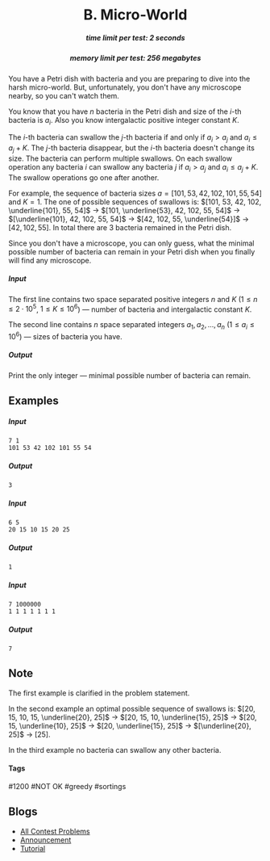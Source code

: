<h1 style='text-align: center;'> B. Micro-World</h1>

<h5 style='text-align: center;'>time limit per test: 2 seconds</h5>
<h5 style='text-align: center;'>memory limit per test: 256 megabytes</h5>

You have a Petri dish with bacteria and you are preparing to dive into the harsh micro-world. But, unfortunately, you don't have any microscope nearby, so you can't watch them.

You know that you have $n$ bacteria in the Petri dish and size of the $i$-th bacteria is $a_i$. Also you know intergalactic positive integer constant $K$.

The $i$-th bacteria can swallow the $j$-th bacteria if and only if $a_i > a_j$ and $a_i \le a_j + K$. The $j$-th bacteria disappear, but the $i$-th bacteria doesn't change its size. The bacteria can perform multiple swallows. On each swallow operation any bacteria $i$ can swallow any bacteria $j$ if $a_i > a_j$ and $a_i \le a_j + K$. The swallow operations go one after another.

For example, the sequence of bacteria sizes $a=[101, 53, 42, 102, 101, 55, 54]$ and $K=1$. The one of possible sequences of swallows is: $[101, 53, 42, 102, \underline{101}, 55, 54]$ $\to$ $[101, \underline{53}, 42, 102, 55, 54]$ $\to$ $[\underline{101}, 42, 102, 55, 54]$ $\to$ $[42, 102, 55, \underline{54}]$ $\to$ $[42, 102, 55]$. In total there are $3$ bacteria remained in the Petri dish.

Since you don't have a microscope, you can only guess, what the minimal possible number of bacteria can remain in your Petri dish when you finally will find any microscope.

##### Input

The first line contains two space separated positive integers $n$ and $K$ ($1 \le n \le 2 \cdot 10^5$, $1 \le K \le 10^6$) — number of bacteria and intergalactic constant $K$.

The second line contains $n$ space separated integers $a_1, a_2, \dots, a_n$ ($1 \le a_i \le 10^6$) — sizes of bacteria you have.

##### Output

Print the only integer — minimal possible number of bacteria can remain.

## Examples

##### Input


```text
7 1  
101 53 42 102 101 55 54  

```
##### Output


```text
3  

```
##### Input


```text
6 5  
20 15 10 15 20 25  

```
##### Output


```text
1  

```
##### Input


```text
7 1000000  
1 1 1 1 1 1 1  

```
##### Output


```text
7  

```
## Note

The first example is clarified in the problem statement.

In the second example an optimal possible sequence of swallows is: $[20, 15, 10, 15, \underline{20}, 25]$ $\to$ $[20, 15, 10, \underline{15}, 25]$ $\to$ $[20, 15, \underline{10}, 25]$ $\to$ $[20, \underline{15}, 25]$ $\to$ $[\underline{20}, 25]$ $\to$ $[25]$.

In the third example no bacteria can swallow any other bacteria.



#### Tags 

#1200 #NOT OK #greedy #sortings 

## Blogs
- [All Contest Problems](../Educational_Codeforces_Round_45_(Rated_for_Div._2).md)
- [Announcement](../blogs/Announcement.md)
- [Tutorial](../blogs/Tutorial.md)

